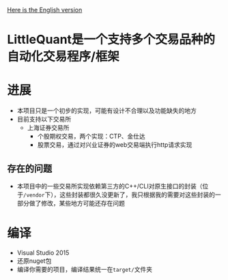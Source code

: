 [Here is the English version](./README.md)

LittleQuant是一个支持多个交易品种的自动化交易程序/框架
======================================================

进展
====

- 本项目只是一个初步的实现，可能有设计不合理以及功能缺失的地方
- 目前支持以下交易所
    - 上海证券交易所
        - 个股期权交易，两个实现：CTP、金仕达
        - 股票交易，通过对兴业证券的web交易端执行http请求实现

存在的问题
----------

- 本项目中的一些交易所实现依赖第三方的C++/CLI对原生接口的封装（位于`/vendor`下），这些封装都很久没更新了，我只根据我的需要对这些封装的一部分做了修改，某些地方可能还存在问题

编译
====

- Visual Studio 2015
- 还原nuget包
- 编译你需要的项目，编译结果统一在`target/`文件夹

